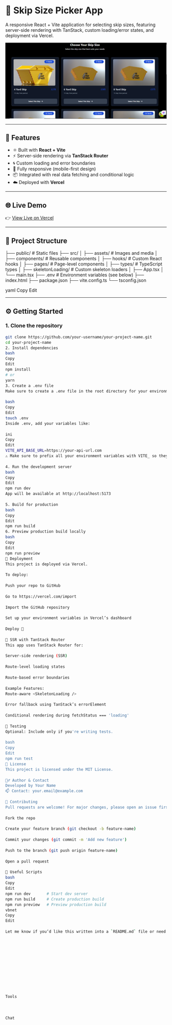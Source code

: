 # 🚛 Skip Size Picker App

A responsive React + Vite application for selecting skip sizes, featuring server-side rendering with TanStack, custom loading/error states, and deployment via Vercel.

![screenshot](./public/screenshot.png) <!-- Optional screenshot -->

---

## 📌 Features

- ⚛️ Built with **React + Vite**
- ⚡️ Server-side rendering via **TanStack Router**
- 🌀 Custom loading and error boundaries
- 📱 Fully responsive (mobile-first design)
- 📦 Integrated with real data fetching and conditional logic
- ☁️ Deployed with **Vercel**

---

## 🌐 Live Demo

👉 [View Live on Vercel](https://your-project-name.vercel.app)

---

## 📂 Project Structure

├── public/ # Static files
├── src/
│ ├── assets/ # Images and media
│ ├── components/ # Reusable components
│ ├── hooks/ # Custom React hooks
│ ├── pages/ # Page-level components
│ ├── types/ # TypeScript types
│ ├── skeletonLoading/ # Custom skeleton loaders
│ ├── App.tsx
│ └── main.tsx
├── .env # Environment variables (see below)
├── index.html
├── package.json
├── vite.config.ts
└── tsconfig.json

yaml
Copy
Edit

---

## ⚙️ Getting Started

### 1. Clone the repository

```bash
git clone https://github.com/your-username/your-project-name.git
cd your-project-name
2. Install dependencies
bash
Copy
Edit
npm install
# or
yarn
3. Create a .env file
Make sure to create a .env file in the root directory for your environment variables.

bash
Copy
Edit
touch .env
Inside .env, add your variables like:

ini
Copy
Edit
VITE_API_BASE_URL=https://your-api-url.com
⚠️ Make sure to prefix all your environment variables with VITE_ so they are accessible in the Vite app.

4. Run the development server
bash
Copy
Edit
npm run dev
App will be available at http://localhost:5173

5. Build for production
bash
Copy
Edit
npm run build
6. Preview production build locally
bash
Copy
Edit
npm run preview
🚀 Deployment
This project is deployed via Vercel.

To deploy:

Push your repo to GitHub

Go to https://vercel.com/import

Import the GitHub repository

Set up your environment variables in Vercel’s dashboard

Deploy 🚀

🔁 SSR with TanStack Router
This app uses TanStack Router for:

Server-side rendering (SSR)

Route-level loading states

Route-based error boundaries

Example Features:
Route-aware <SkeletonLoading />

Error fallback using TanStack’s errorElement

Conditional rendering during fetchStatus === 'loading'

🧪 Testing
Optional: Include only if you're writing tests.

bash
Copy
Edit
npm run test
📄 License
This project is licensed under the MIT License.

🙋‍♂️ Author & Contact
Developed by Your Name
📫 Contact: your.email@example.com

🤝 Contributing
Pull requests are welcome! For major changes, please open an issue first to discuss what you'd like to change.

Fork the repo

Create your feature branch (git checkout -b feature-name)

Commit your changes (git commit -m 'Add new feature')

Push to the branch (git push origin feature-name)

Open a pull request

📎 Useful Scripts
bash
Copy
Edit
npm run dev       # Start dev server
npm run build     # Create production build
npm run preview   # Preview production build
vbnet
Copy
Edit

Let me know if you’d like this written into a `README.md` file or need help pushing it to GitHub.







 



Tools



Chat
```
